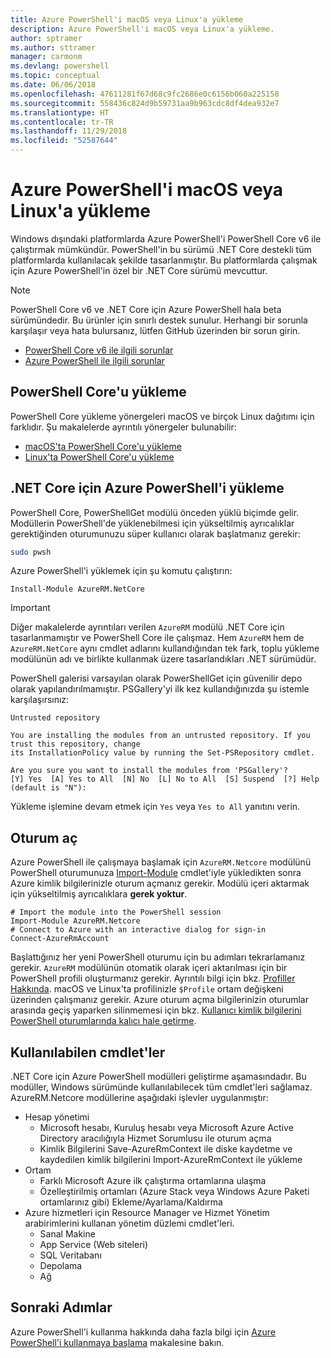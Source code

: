 ```yaml
---
title: Azure PowerShell'i macOS veya Linux'a yükleme
description: Azure PowerShell'i macOS veya Linux'a yükleme.
author: sptramer
ms.author: sttramer
manager: carmonm
ms.devlang: powershell
ms.topic: conceptual
ms.date: 06/06/2018
ms.openlocfilehash: 47611281f67d68c9fc2686e0c6156b060a225158
ms.sourcegitcommit: 558436c824d9b59731aa9b963cdc8df4dea932e7
ms.translationtype: HT
ms.contentlocale: tr-TR
ms.lasthandoff: 11/29/2018
ms.locfileid: "52587644"
---
```

# <a name="install-azure-powershell-on-macos-or-linux"></a>Azure PowerShell'i macOS veya Linux'a yükleme

Windows dışındaki platformlarda Azure PowerShell'i PowerShell Core v6 ile çalıştırmak mümkündür. PowerShell'in bu sürümü .NET Core destekli tüm platformlarda kullanılacak şekilde tasarlanmıştır. Bu platformlarda çalışmak için Azure PowerShell'in özel bir .NET Core sürümü mevcuttur.

> [!NOTE]
> PowerShell Core v6 ve .NET Core için Azure PowerShell hala beta sürümündedir.
> Bu ürünler için sınırlı destek sunulur. Herhangi bir sorunla karşılaşır veya hata bulursanız, lütfen GitHub üzerinden bir sorun girin.
>
> * [PowerShell Core v6 ile ilgili sorunlar](https://github.com/PowerShell/PowerShell/issues)
> * [Azure PowerShell ile ilgili sorunlar](https://github.com/azure/azure-docs-powershell/issues)

## <a name="install-powershell-core"></a>PowerShell Core'u yükleme

PowerShell Core yükleme yönergeleri macOS ve birçok Linux dağıtımı için farklıdır.
Şu makalelerde ayrıntılı yönergeler bulunabilir:

* [macOS'ta PowerShell Core'u yükleme](/powershell/scripting/setup/installing-powershell-core-on-macos)
* [Linux'ta PowerShell Core'u yükleme](/powershell/scripting/setup/installing-powershell-core-on-linux)

## <a name="install-azure-powershell-for-net-core"></a>.NET Core için Azure PowerShell'i yükleme

PowerShell Core, PowerShellGet modülü önceden yüklü biçimde gelir. Modüllerin PowerShell'de yüklenebilmesi için yükseltilmiş ayrıcalıklar gerektiğinden oturumunuzu süper kullanıcı olarak başlatmanız gerekir:

```bash
sudo pwsh
```

Azure PowerShell'i yüklemek için şu komutu çalıştırın:

```powershell-interactive
Install-Module AzureRM.NetCore
```

> [!IMPORTANT]
> Diğer makalelerde ayrıntıları verilen `AzureRM` modülü .NET Core için tasarlanmamıştır ve PowerShell Core ile çalışmaz. Hem `AzureRM` hem de `AzureRM.NetCore` aynı cmdlet adlarını kullandığından tek fark, toplu yükleme modülünün adı ve birlikte kullanmak üzere tasarlandıkları .NET sürümüdür.

PowerShell galerisi varsayılan olarak PowerShellGet için güvenilir depo olarak yapılandırılmamıştır. PSGallery'yi ilk kez kullandığınızda şu istemle karşılaşırsınız:

```output
Untrusted repository

You are installing the modules from an untrusted repository. If you trust this repository, change
its InstallationPolicy value by running the Set-PSRepository cmdlet.

Are you sure you want to install the modules from 'PSGallery'?
[Y] Yes  [A] Yes to All  [N] No  [L] No to All  [S] Suspend  [?] Help (default is "N"):
```

Yükleme işlemine devam etmek için `Yes` veya `Yes to All` yanıtını verin.

## <a name="sign-in"></a>Oturum aç

Azure PowerShell ile çalışmaya başlamak için `AzureRM.Netcore` modülünü PowerShell oturumunuza [Import-Module](/powershell/module/Microsoft.PowerShell.Core/Import-Module) cmdlet'iyle yükledikten sonra Azure kimlik bilgilerinizle oturum açmanız gerekir. Modülü içeri aktarmak için yükseltilmiş ayrıcalıklara __gerek yoktur__.

```powershell-interactive
# Import the module into the PowerShell session
Import-Module AzureRM.Netcore
# Connect to Azure with an interactive dialog for sign-in
Connect-AzureRmAccount
```

Başlattığınız her yeni PowerShell oturumu için bu adımları tekrarlamanız gerekir. `AzureRM` modülünün otomatik olarak içeri aktarılması için bir PowerShell profili oluşturmanız gerekir. Ayrıntılı bilgi için bkz. [Profiller Hakkında](/powershell/module/microsoft.powershell.core/about/about_profiles).
macOS ve Linux'ta profilinizle `$Profile` ortam değişkeni üzerinden çalışmanız gerekir. Azure oturum açma bilgilerinizin oturumlar arasında geçiş yaparken silinmemesi için bkz. [Kullanıcı kimlik bilgilerini PowerShell oturumlarında kalıcı hale getirme](context-persistence.md).

## <a name="available-cmdlets"></a>Kullanılabilen cmdlet'ler

.NET Core için Azure PowerShell modülleri geliştirme aşamasındadır. Bu modüller, Windows sürümünde kullanılabilecek tüm cmdlet'leri sağlamaz. AzureRM.Netcore modüllerine aşağıdaki işlevler uygulanmıştır:

* Hesap yönetimi
  * Microsoft hesabı, Kuruluş hesabı veya Microsoft Azure Active Directory aracılığıyla Hizmet Sorumlusu ile oturum açma
  * Kimlik Bilgilerini Save-AzureRmContext ile diske kaydetme ve kaydedilen kimlik bilgilerini Import-AzureRmContext ile yükleme
* Ortam
  * Farklı Microsoft Azure ilk çalıştırma ortamlarına ulaşma
  * Özelleştirilmiş ortamları (Azure Stack veya Windows Azure Paketi ortamlarınız gibi) Ekleme/Ayarlama/Kaldırma
* Azure hizmetleri için Resource Manager ve Hizmet Yönetim arabirimlerini kullanan yönetim düzlemi cmdlet'leri.
  * Sanal Makine
  * App Service (Web siteleri)
  * SQL Veritabanı
  * Depolama
  * Ağ

## <a name="next-steps"></a>Sonraki Adımlar

Azure PowerShell'i kullanma hakkında daha fazla bilgi için [Azure PowerShell'i kullanmaya başlama](get-started-azureps.md) makalesine bakın.
